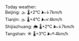 Today weather:  
Beijing: 🌫  🌡️+2°C 🌬️↓7km/h  
Tianjin: 🌫  🌡️+4°C 🌬️↙4km/h  
Shijiazhuang: 🌦   🌡️+2°C 🌬️↓7km/h  
Tangshan: ☀️   🌡️+3°C 🌬️↖4km/h  
